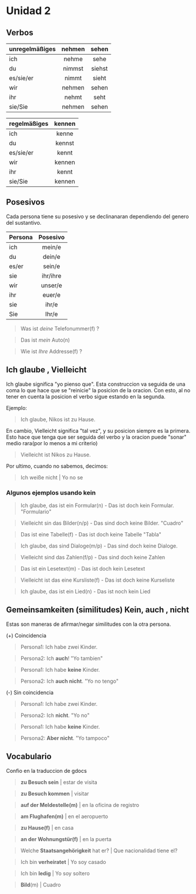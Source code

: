# Unidad 2

## Verbos


| unregelmäßiges | nehmen | sehen    | 
| ---------------|:------:|:--------:|
| ich            | nehme  | sehe     |
| du             | nimmst | siehst   |
| es/sie/er      | nimmt  | sieht    |
| wir            | nehmen | sehen    |
| ihr            | nehmt  | seht     |
| sie/Sie        | nehmen | sehen    |



| regelmäßiges   | kennen | 
| ---------------|:------:|
| ich            | kenne  |
| du             | kennst |
| es/sie/er      | kennt  |
| wir            | kennen |
| ihr            | kennt  |
| sie/Sie        | kennen | 


## Posesivos
Cada persona tiene su posesivo y se declinanaran dependiendo del genero 
del sustantivo. 

| Persona        | Posesivo | 
| ---------------|:--------:|
| ich            | mein/e   |
| du             | dein/e   |
| es/er          | sein/e   |
| sie            | ihr/ihre |
| wir            | unser/e  |
| ihr            | euer/e   |
| sie            | ihr/e    |
| Sie            | Ihr/e    |

> Was ist *deine* Telefonummer(f) ? 

> Das ist *mein* Auto(n)

> Wie ist *Ihre* Addresse(f) ? 

## Ich glaube , Vielleicht

Ich glaube significa "yo pienso que". Esta construccion va seguida de una coma lo que hace que se "reinicie" la posicion de la oracion. Con esto, al no tener en cuenta la posicion el verbo sigue estando en la segunda. 

Ejemplo: 
> Ich glaube, Nikos ist zu Hause. 

En cambio, Vielleicht significa "tal vez", y su posicion siempre es la primera.
Esto hace que tenga que ser seguida del verbo y la oracion puede "sonar" medio rara(por lo menos a mi criterio)

> Vielleicht ist Nikos zu Hause.

Por ultimo, cuando no sabemos, decimos:

> Ich weiße nicht | Yo no se

### Algunos ejemplos usando kein

> Ich glaube, das ist ein Formular(n) - Das ist doch kein Formular. "Formulario"

> Vielleicht sin das Bilder(n/p) - Das sind doch keine Bilder. "Cuadro"

> Das ist eine Tabelle(f) - Das ist doch keine Tabelle  "Tabla"

> Ich glaube, das sind Dialoge(m/p) - Das sind doch keine Dialoge.

> Vielleicht sind das Zahlen(f/p) - Das sind doch keine Zahlen

> Das ist ein Lesetext(m) - Das ist doch kein Lesetext

> Vielleicht ist das eine Kursliste(f) - Das ist doch keine Kurseliste

> Ich glaube, das ist ein Lied(n) - Das ist noch kein Lied

## Gemeinsamkeiten (similitudes) Kein, auch , nicht
Estas son maneras de afirmar/negar similitudes con la otra persona. 

(+) Coincidencia
> Persona1: Ich habe zwei Kinder.

> Persona2: Ich **auch**! "Yo tambien"

> Persona1: Ich habe **keine** Kinder.

> Persona2: Ich **auch nicht**. "Yo no tengo"

(-) Sin coincidencia

> Persona1: Ich habe zwei Kinder.

> Persona2: Ich **nicht**. "Yo no"

> Persona1: Ich habe **keine** Kinder.

> Persona2: **Aber nicht**. "Yo tampoco"


## Vocabulario
Confio en la traduccion de gdocs

> **zu Besuch sein** | estar de visita 

> **zu Besuch kommen** | visitar 

> **auf der Meldestelle(m)** | en la oficina de registro

> **am Flughafen(m)** | en el aeropuerto

> **zu Hause(f)** | en casa 

> **an der Wohnungstür(f)** | en la puerta

> Welche **Staatsangehörigkeit** hat er? | Que nacionalidad tiene el? 

> Ich bin **verheiratet** | Yo soy casado

> Ich bin **ledig** | Yo soy soltero

> **Bild**(m) | Cuadro


